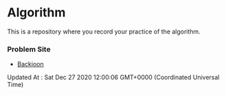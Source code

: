# Algorithm

This is a repository where you record your practice of the algorithm.

### Problem Site

- [Backjoon](https://www.acmicpc.net/)

Updated At : Sat Dec 27 2020 12:00:06 GMT+0000 (Coordinated Universal Time)
